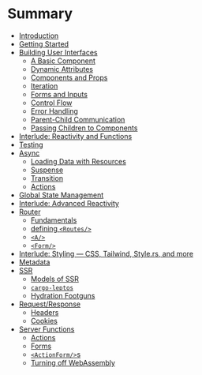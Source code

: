 # Summary

- [Introduction](./01_introduction.md)
- [Getting Started](./02_getting_started.md)
- [Building User Interfaces](./view/README.md)
  - [A Basic Component](./view/01_basic_component.md)
  - [Dynamic Attributes](./view/02_dynamic_attributes.md)
  - [Components and Props](./view/03_components.md)
  - [Iteration](./view/04_iteration.md)
  - [Forms and Inputs](./view/05_forms.md)
  - [Control Flow](./view/06_control_flow.md)
  - [Error Handling](./view/07_errors.md)
  - [Parent-Child Communication](./view/08_parent_child.md)
  - [Passing Children to Components](./view/09_component_children.md)
- [Interlude: Reactivity and Functions](./interlude_functions.md)
- [Testing](./testing.md)
- [Async](./async/README.md)
  - [Loading Data with Resources](./async/10_resources.md)
  - [Suspense](./async/11_suspense.md)
  - [Transition](./async/12_transition.md)
  - [Actions](./async/13_actions.md)
- [Global State Management](./15_global_state.md)
- [Interlude: Advanced Reactivity]()
- [Router]()
  - [Fundamentals]()
  - [defining `<Routes/>`]()
  - [`<A/>`]()
  - [`<Form/>`]()
- [Interlude: Styling — CSS, Tailwind, Style.rs, and more]()
- [Metadata]()
- [SSR]()
  - [Models of SSR]()
  - [`cargo-leptos`]()
  - [Hydration Footguns]()
- [Request/Response]()
  - [Headers]()
  - [Cookies]()
- [Server Functions]()
  - [Actions]()
  - [Forms]()
  - [`<ActionForm/>`s]()
  - [Turning off WebAssembly]()

